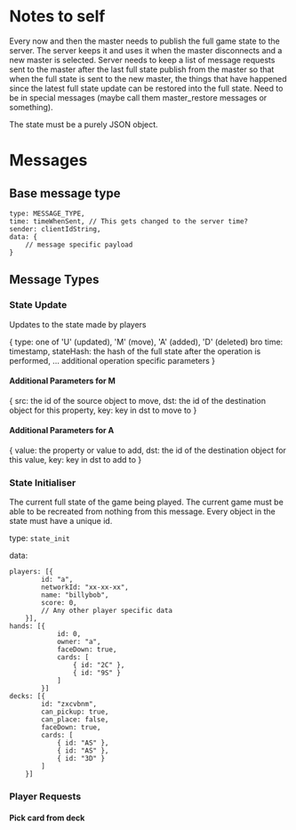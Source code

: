 # Notes to self
Every now and then the master needs to publish the full game
state to the server. The server keeps it and uses it when
the master disconnects and a new master is selected. Server
needs to keep a list of message requests sent to the master
after the last full state publish from the master so that
when the full state is sent to the new master, the things
that have happened since the latest full state update can be
restored into the full state. Need to be in special messages
(maybe call them master_restore messages or something).

The state must be a purely JSON object.

# Messages

## Base message type

```
type: MESSAGE_TYPE,
time: timeWhenSent, // This gets changed to the server time?
sender: clientIdString,
data: {
    // message specific payload
}
```

## Message Types

### State Update
Updates to the state made by players

{
    type: one of 'U' (updated), 'M' (move), 'A' (added), 'D' (deleted) bro
    time: timestamp,
    stateHash: the hash of the full state after the operation is performed,
    ... additional operation specific parameters
}

#### Additional Parameters for M
{
    src: the id of the source object to move,
    dst: the id of the destination object for this property,
    key: key in dst to move to
}

#### Additional Parameters for A
{
    value: the property or value to add,
    dst: the id of the destination object for this value,
    key: key in dst to add to
}

### State Initialiser
The current full state of the game being played.
The current game must be able to be recreated from nothing
from this message. Every object in the state must have a
unique id.

type: `state_init`

data:

```
players: [{
        id: "a",
        networkId: "xx-xx-xx",
        name: "billybob",
        score: 0,
        // Any other player specific data
    }],
hands: [{
            id: 0,
            owner: "a",
            faceDown: true,
            cards: [
                { id: "2C" },
                { id: "9S" }
            ]
        }]
decks: [{
        id: "zxcvbnm",
        can_pickup: true,
        can_place: false,
        faceDown: true,
        cards: [
            { id: "AS" },
            { id: "AS" },
            { id: "3D" }
        ]
    }]
```

### Player Requests

#### Pick card from deck

